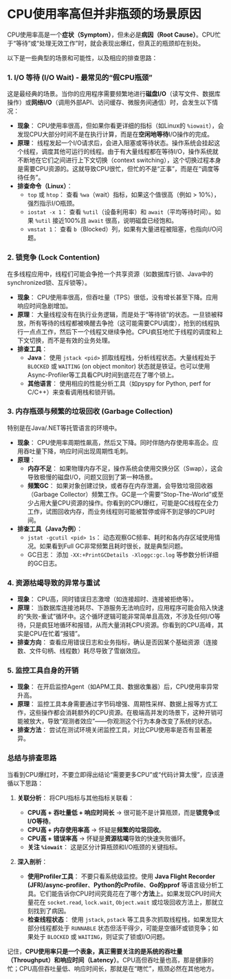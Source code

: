 # CPU使用率高但并非瓶颈的场景原因

CPU使用率高是一个**症状（Symptom）**，但未必是**病因（Root Cause）**。CPU忙于“等待”或“处理无效工作”时，就会表现出爆红，但真正的瓶颈却在别处。

以下是一些典型的场景和可能性，以及相应的排查思路：

### 1. I/O 等待 (I/O Wait) - 最常见的“假CPU瓶颈”

这是最经典的场景。当你的应用程序需要频繁地进行**磁盘I/O**（读写文件、数据库操作）或**网络I/O**（调用外部API、访问缓存、微服务间通信）时，会发生以下情况：

- **现象**： CPU使用率很高，但如果你看更详细的指标（如Linux的 `%iowait`），会发现CPU大部分时间不是在执行计算，而是在**空闲地等待**I/O操作的完成。
- **原理**： 线程发起一个I/O请求后，会进入阻塞或等待状态。操作系统会挂起这个线程，调度其他可运行的线程。由于有大量线程都在等待I/O，操作系统就不断地在它们之间进行上下文切换（context switching），这个切换过程本身是需要CPU资源的。这就导致CPU很忙，但忙的不是“正事”，而是在“调度等待任务”。
- **排查命令（Linux）**：
    - `top` 或 `htop`： 查看 `%wa`（wait）指标，如果这个值很高（例如 > 10%），强烈指示I/O瓶颈。
    - `iostat -x 1`： 查看 `%util`（设备利用率）和 `await`（平均等待时间）。如果 `%util` 接近100%且 `await` 很高，说明磁盘已经饱和。
    - `vmstat 1`： 查看 `b`（Blocked）列，如果有大量进程被阻塞，也指向I/O问题。

### 2. 锁竞争 (Lock Contention)

在多线程应用中，线程们可能会争抢一个共享资源（如数据库行锁、Java中的synchronized锁、互斥锁等）。

- **现象**： CPU使用率很高，但吞吐量（TPS）很低，没有增长甚至下降。应用响应时间急剧增加。
- **原理**： 大量线程没有在执行业务逻辑，而是处于“等待锁”的状态。一旦锁被释放，所有等待的线程都被唤醒去争抢（这可能需要CPU调度），抢到的线程执行一点点工作，然后下一个线程又继续争抢。CPU疯狂地忙于线程的调度和上下文切换，而不是有效的业务处理。
- **排查工具**：
    - **Java**： 使用 `jstack <pid>` 抓取线程栈，分析线程状态。大量线程处于 `BLOCKED` 或 `WAITING` (on object monitor) 状态就是铁证。也可以使用Async-Profiler等工具看CPU时间到底花在了哪个锁上。
    - **其他语言**： 使用相应的性能分析工具（如pyspy for Python, perf for C/C++）来查看调用栈和锁开销。

### 3. 内存瓶颈与频繁的垃圾回收 (Garbage Collection)

特别是在Java/.NET等托管语言的环境中。

- **现象**： CPU使用率周期性飙高，然后又下降。同时伴随内存使用率高企。应用吞吐量下降，响应时间出现周期性毛刺。
- **原理**：
    - **内存不足**： 如果物理内存不足，操作系统会使用交换分区（Swap），这会导致极慢的磁盘I/O，问题又回到了第一种场景。
    - **频繁GC**： 如果对象创建过快，或者存在内存泄漏，会导致垃圾回收器（Garbage Collector）频繁工作。GC是一个需要“Stop-The-World”或至少占用大量CPU资源的操作。你看到的CPU爆红，可能是GC线程在全力工作，试图回收内存，而业务线程则可能被暂停或得不到足够的CPU时间。
- **排查工具（Java为例）**：
    - `jstat -gcutil <pid> 1s`： 动态观察GC频率、耗时和各内存区域使用情况。如果看到Full GC非常频繁且耗时很长，就是典型问题。
    - GC日志： 添加 `-XX:+PrintGCDetails -Xloggc:gc.log` 等参数分析详细的GC日志。

### 4. 资源枯竭导致的异常与重试

- **现象**： CPU高，同时错误日志激增（如连接超时、连接被拒绝等）。
- **原理**： 当数据库连接池耗尽、下游服务无法响应时，应用程序可能会陷入快速的“失败-重试”循环中。这个循环逻辑可能非常简单且高效，不涉及任何I/O等待，只是疯狂地循环和报错，从而大量消耗CPU资源。你看到的CPU高峰，其实是CPU在忙着“报错”。
- **排查方向**： 查看应用错误日志和业务指标，确认是否因某个基础资源（连接数、文件句柄、线程数）耗尽导致了雪崩效应。

### 5. 监控工具自身的开销

- **现象**： 在开启监控Agent（如APM工具、数据收集器）后，CPU使用率异常升高。
- **原理**： 监控工具本身需要通过字节码增强、周期性采样、数据上报等方式工作，这些操作都会消耗额外的CPU资源。在极端高并发的场景下，这种开销可能被放大，导致“观测者效应”——你观测这个行为本身改变了系统的状态。
- **排查方法**： 尝试在测试环境关闭监控工具，对比CPU使用率是否有显著差异。

### 总结与排查思路

当看到CPU爆红时，不要立即得出结论“需要更多CPU”或“代码计算太慢”，应该遵循以下思路：

1.  **关联分析**： 将CPU指标与其他指标关联看：
    - **CPU高 + 吞吐量低 + 响应时间长** -> 很可能不是计算瓶颈，而是**锁竞争**或**I/O等待**。
    - **CPU高 + 内存使用率高** -> 怀疑是**频繁的垃圾回收**。
    - **CPU高 + 错误率高** -> 怀疑是**资源枯竭**导致的快速失败循环。
    - **关注 `%iowait`**： 这是区分计算瓶颈和I/O瓶颈的关键指标。

2.  **深入剖析**：
    - **使用Profiler工具**： 不要只看系统级监控。使用 **Java Flight Recorder (JFR)/async-profiler**、**Python的cProfile**、**Go的pprof** 等语言级分析工具。它们能告诉你CPU时间究竟花在了哪个**方法**上。如果发现CPU时间大量花在 `socket.read`, `lock.wait`, `Object.wait` 或垃圾回收方法上，那就立刻找到了病因。
    - **检查线程状态**： 使用 `jstack`, `pstack` 等工具多次抓取线程栈，如果发现大部分线程都处于 `RUNNABLE` 状态但活干得少，可能是空循环或锁竞争；如果处于 `BLOCKED` 或 `WAITING`，则证实了锁或I/O问题。

记住，**CPU使用率只是一个表象，真正需要关注的是系统的吞吐量（Throughput）和响应时间（Latency）**。CPU高但吞吐量也高，那是健康的忙；CPU高但吞吐量低、响应时间长，那就是在“瞎忙”，瓶颈必然在其他地方。